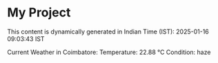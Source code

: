 # My Project

This content is dynamically generated in Indian Time (IST): 2025-01-16 09:03:43 IST


Current Weather in Coimbatore:
Temperature: 22.88 °C
Condition: haze
